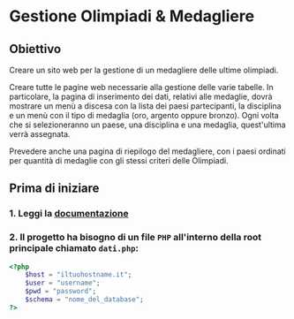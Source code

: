 # Gestione Olimpiadi & Medagliere

## Obiettivo
Creare un sito web per la gestione di un medagliere delle ultime olimpiadi. 

Creare tutte le pagine web necessarie alla gestione delle varie tabelle.
In particolare, la pagina di inserimento dei dati, relativi alle medaglie, dovrà mostrare un menù a discesa con la lista dei paesi partecipanti, la disciplina e un menù con il tipo di medaglia (oro, argento oppure bronzo). Ogni volta che si selezioneranno un paese, una disciplina e una medaglia, quest'ultima verrà assegnata. 

Prevedere anche una pagina di riepilogo del medagliere, con i paesi ordinati per quantità di medaglie con gli stessi criteri delle Olimpiadi.

## Prima di iniziare

### 1. Leggi la [documentazione](https://ranghetto.github.io/ProgettoInformaticaMaturita2020)

### 2. Il progetto ha bisogno di un file `PHP` all'interno della root principale chiamato `dati.php`:
```php
<?php
    $host = "iltuohostname.it";
    $user = "username";
    $pwd = "password";
    $schema = "nome_del_database";
?>
```
